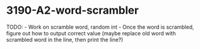 # 3190-A2-word-scrambler
TODO:
	- Work on scramble word, random int
	- Once the word is scrambled, figure out how to output correct value (maybe replace old word with scrambled word in the line, then print the line?)